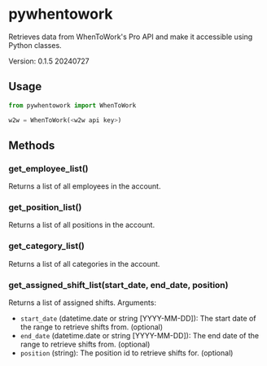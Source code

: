 # pywhentowork

Retrieves data from WhenToWork's Pro API and make it accessible using Python classes.

Version: 0.1.5 20240727

## Usage

```python
from pywhentowork import WhenToWork

w2w = WhenToWork(<w2w api key>)
```

## Methods

### get_employee_list()

Returns a list of all employees in the account.

### get_position_list()

Returns a list of all positions in the account.

### get_category_list()

Returns a list of all categories in the account.

### get_assigned_shift_list(start_date, end_date, position)

Returns a list of assigned shifts.
Arguments:

- `start_date` (datetime.date or string [YYYY-MM-DD]): The start date of the range to retrieve shifts from. (optional)
- `end_date` (datetime.date or string [YYYY-MM-DD]): The end date of the range to retrieve shifts from. (optional)
- `position` (string): The position id to retrieve shifts for. (optional)
